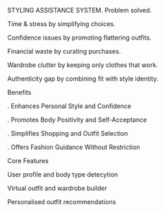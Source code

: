 STYLING ASSISTANCE SYSTEM.
Problem solved.

Time & stress by simplifying choices.

Confidence issues by promoting flattering outfits.

Financial waste by curating purchases.

Wardrobe clutter by keeping only clothes that work.

Authenticity gap by combining fit with style identity.


Benefits

. Enhances Personal Style and Confidence

. Promotes Body Positivity and Self-Acceptance

. Simplifies Shopping and Outfit Selection

. Offers Fashion Guidance Without Restriction 


Core Features

User profile and body type detecytion

Virtual outfit and wardrobe builder

Personalised outfit recommendations
